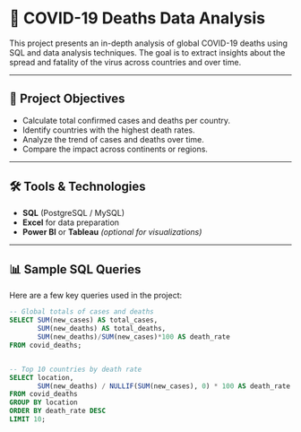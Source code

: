 # 🦠 COVID-19 Deaths Data Analysis

This project presents an in-depth analysis of global COVID-19 deaths using SQL and data analysis techniques. The goal is to extract insights about the spread and fatality of the virus across countries and over time.

---

## 🎯 Project Objectives

- Calculate total confirmed cases and deaths per country.
- Identify countries with the highest death rates.
- Analyze the trend of cases and deaths over time.
- Compare the impact across continents or regions.

---

## 🛠️ Tools & Technologies

- **SQL** (PostgreSQL / MySQL)
- **Excel** for data preparation
- **Power BI** or **Tableau** *(optional for visualizations)*

---

## 📊 Sample SQL Queries

Here are a few key queries used in the project:

```sql
-- Global totals of cases and deaths
SELECT SUM(new_cases) AS total_cases,
       SUM(new_deaths) AS total_deaths,
       SUM(new_deaths)/SUM(new_cases)*100 AS death_rate
FROM covid_deaths;


-- Top 10 countries by death rate
SELECT location, 
       SUM(new_deaths) / NULLIF(SUM(new_cases), 0) * 100 AS death_rate
FROM covid_deaths
GROUP BY location
ORDER BY death_rate DESC
LIMIT 10;
